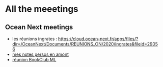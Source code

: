 # All the meeetings

## Ocean Next meetings

  - les réunions ingrates : https://cloud.ocean-next.fr/apps/files/?dir=/OceanNext/Documents/REUNIONS_ON/2020/ingrates&fileid=29056
  - [mes notes persos en amont](reu_ingrates.md)
  - [réunion BookClub ML](meetings/bookclub.md)
